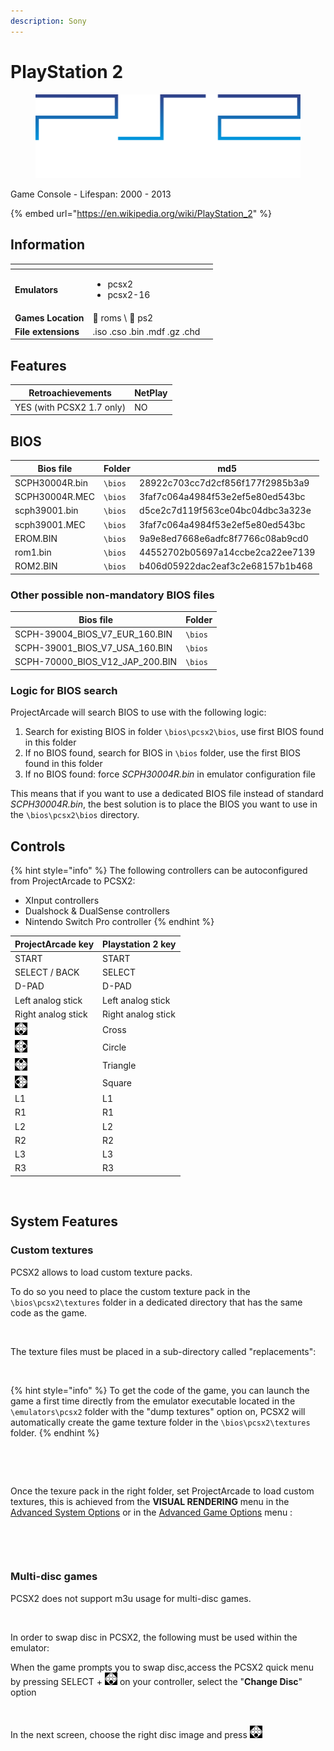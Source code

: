 ```yaml
---
description: Sony
---
```


# PlayStation 2

<figure><img src="https://raw.githubusercontent.com/fabricecaruso/es-theme-carbon/52ff37c9e265587d006945a2ba695b5a962b3a3d/art/logos/ps2.svg" alt=""><figcaption></figcaption></figure>

Game Console - Lifespan: 2000 - 2013

{% embed url="https://en.wikipedia.org/wiki/PlayStation_2" %}

## Information

<table data-header-hidden><thead><tr><th></th><th></th><th data-hidden></th></tr></thead><tbody><tr><td><strong>Emulators</strong></td><td><ul><li>pcsx2</li><li>pcsx2-16</li></ul></td><td></td></tr><tr><td><strong>Games Location</strong></td><td><span data-gb-custom-inline data-tag="emoji" data-code="1f4c1">📁</span> roms \ <span data-gb-custom-inline data-tag="emoji" data-code="1f4c2">📂</span> ps2</td><td></td></tr><tr><td><strong>File extensions</strong></td><td>.iso .cso .bin .mdf .gz .chd</td><td></td></tr></tbody></table>

## Features

| Retroachievements         | NetPlay |
| ------------------------- | ------- |
| YES (with PCSX2 1.7 only) | NO      |

## BIOS

| Bios file      | Folder  | md5                              |
| -------------- | ------- | -------------------------------- |
| SCPH30004R.bin | `\bios` | 28922c703cc7d2cf856f177f2985b3a9 |
| SCPH30004R.MEC | `\bios` | 3faf7c064a4984f53e2ef5e80ed543bc |
| scph39001.bin  | `\bios` | d5ce2c7d119f563ce04bc04dbc3a323e |
| scph39001.MEC  | `\bios` | 3faf7c064a4984f53e2ef5e80ed543bc |
| EROM.BIN       | `\bios` | 9a9e8ed7668e6adfc8f7766c08ab9cd0 |
| rom1.bin       | `\bios` | 44552702b05697a14ccbe2ca22ee7139 |
| ROM2.BIN       | `\bios` | b406d05922dac2eaf3c2e68157b1b468 |

### Other possible non-mandatory BIOS files

| Bios file                           | Folder  |
| ----------------------------------- | ------- |
| SCPH-39004\_BIOS\_V7\_EUR\_160.BIN  | `\bios` |
| SCPH-39001\_BIOS\_V7\_USA\_160.BIN  | `\bios` |
| SCPH-70000\_BIOS\_V12\_JAP\_200.BIN | `\bios` |

### Logic for BIOS search

ProjectArcade will search BIOS to use with the following logic:

1. Search for existing BIOS in folder `\bios\pcsx2\bios`, use first BIOS found in this folder
2. If no BIOS found, search for BIOS in `\bios` folder, use the first BIOS found in this folder
3. If no BIOS found: force _SCPH30004R.bin_ in emulator configuration file

This means that if you want to use a dedicated BIOS file instead of standard _SCPH30004R.bin_, the best solution is to place the BIOS you want to use in the `\bios\pcsx2\bios` directory.

## Controls

{% hint style="info" %}
The following controllers can be autoconfigured from ProjectArcade to PCSX2:

* XInput controllers
* Dualshock & DualSense controllers
* Nintendo Switch Pro controller
{% endhint %}

| ProjectArcade key                                                                              | Playstation 2 key  |
| ----------------------------------------------------------------------------------------- | ------------------ |
| START                                                                                     | START              |
| SELECT / BACK                                                                             | SELECT             |
| D-PAD                                                                                     | D-PAD              |
| Left analog stick                                                                         | Left analog stick  |
| Right analog stick                                                                        | Right analog stick |
| ![A](<../../../../.gitbook/assets/image (1) (2) (1).png>)                                 | Cross              |
| ![B](<../../../../.gitbook/assets/image (4) (1).png>)                                     | Circle             |
| <img src="../../../../.gitbook/assets/image (3) (1) (2).png" alt="" data-size="original"> | Triangle           |
| <img src="../../../../.gitbook/assets/image (2) (1) (1).png" alt="" data-size="line">     | Square             |
| L1                                                                                        | L1                 |
| R1                                                                                        | R1                 |
| L2                                                                                        | L2                 |
| R2                                                                                        | R2                 |
| L3                                                                                        | L3                 |
| R3                                                                                        | R3                 |

<figure><img src="https://i.imgur.com/9sz2VFM.png" alt=""><figcaption></figcaption></figure>

## System Features

### Custom textures

PCSX2 allows to load custom texture packs.

To do so you need to place the custom texture pack in the `\bios\pcsx2\textures` folder in a dedicated directory that has the same code as the game.

<figure><img src="https://i.imgur.com/nOBWsbc.png" alt=""><figcaption></figcaption></figure>

The texture files must be placed in a sub-directory called "replacements":

<figure><img src="https://i.imgur.com/H7dUscl.png" alt=""><figcaption></figcaption></figure>

{% hint style="info" %}
To get the code of the game, you can launch the game a first time directly from the emulator executable located in the `\emulators\pcsx2` folder with the "dump textures" option on, PCSX2 will automatically create the game texture folder in the `\bios\pcsx2\textures` folder.
{% endhint %}

<figure><img src="https://i.imgur.com/ejTZWqt.png" alt=""><figcaption></figcaption></figure>

<figure><img src="https://i.imgur.com/WtewREp.png" alt=""><figcaption></figcaption></figure>

Once the texure pack in the right folder, set ProjectArcade to load custom textures, this is achieved from the **VISUAL RENDERING** menu in the [Advanced System Options](../../../../navigation/view-options.md#advanced-system-options) or in the [Advanced Game Options](../../../../navigation/game-options.md#advanced-game-options) menu :

<figure><img src="https://i.imgur.com/kMCqWFr.png" alt=""><figcaption></figcaption></figure>

<figure><img src="https://i.imgur.com/zLj3F55.png" alt=""><figcaption></figcaption></figure>

### Multi-disc games

PCSX2 does not support m3u usage for multi-disc games.

<figure><img src="https://i.imgur.com/5n2VsbQ.png" alt=""><figcaption></figcaption></figure>

In order to swap disc in PCSX2, the following must be used within the emulator:

When the game prompts you to swap disc,access the PCSX2 quick menu by pressing SELECT + ![A](<../../../../.gitbook/assets/image (1) (2) (1).png>) on your controller, select the "**Change Disc**" option

<figure><img src="https://i.imgur.com/fihyt1U.png" alt=""><figcaption></figcaption></figure>

In the next screen, choose the right disc image and press ![A](<../../../../.gitbook/assets/image (1) (2) (1).png>)

<figure><img src="https://i.imgur.com/leMX1Ob.png" alt=""><figcaption></figcaption></figure>
